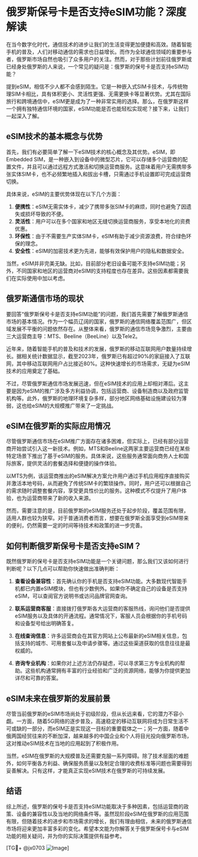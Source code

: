 # 俄罗斯保号卡是否支持eSIM功能？深度解读

在当今数字化时代，通信技术的进步让我们的生活变得更加便捷和高效。随着智能手机的普及，人们对移动通信的需求也日益增长。而作为全球通信领域的重要参与者，俄罗斯市场自然也吸引了众多用户的关注。然而，对于那些计划前往俄罗斯或已经身处俄罗斯的人来说，一个常见的疑问是：俄罗斯的保号卡是否支持eSIM功能？

提到eSIM，相信不少人都不会感到陌生。它是一种嵌入式SIM卡技术，与传统物理SIM卡相比，具有体积更小、灵活性更强、无需更换卡等显著优势。尤其在国际旅行和跨境通信中，eSIM更是成为了一种非常实用的选择。那么，在俄罗斯这样一个拥有独特通信环境的国家，eSIM功能是否也能轻松实现呢？接下来，让我们一起深入了解。

## eSIM技术的基本概念与优势

首先，我们有必要简单了解一下eSIM技术的核心概念及其优势。eSIM，即Embedded SIM，是一种嵌入到设备中的微型芯片，它可以存储多个运营商的配置文件，并且可以通过远程方式激活和切换运营商服务。这意味着用户无需携带多张实体SIM卡，也不必频繁地插入和拔出卡槽，只需通过手机设置即可完成运营商切换。

具体来说，eSIM的主要优势体现在以下几个方面：

1. **便携性**：eSIM无需实体卡，减少了携带多张SIM卡的麻烦，同时也避免了因遗失或损坏导致的不便。
2. **灵活性**：用户可以在多个国家和地区无缝切换运营商服务，享受本地化的资费优惠。
3. **环保性**：由于不需要生产实体SIM卡，eSIM有助于减少资源浪费，符合绿色环保的理念。
4. **安全性**：eSIM的加密技术更为先进，能够有效保护用户的隐私和数据安全。

当然，eSIM并非完美无缺。比如，目前部分老旧设备可能不支持eSIM功能；另外，不同国家和地区的运营商对eSIM的支持程度也存在差异。这些因素都需要我们在实际使用中加以考虑。

## 俄罗斯通信市场的现状

要回答“俄罗斯保号卡是否支持eSIM功能”的问题，我们首先需要了解俄罗斯通信市场的基本情况。作为一个幅员辽阔的国家，俄罗斯的通信网络覆盖范围广，但区域发展不平衡的问题依然存在。从整体来看，俄罗斯的通信市场竞争激烈，主要由三大运营商主导：MTS、Beeline（BeeLine）以及Tele2。

近年来，随着智能手机的普及和技术的发展，俄罗斯的移动互联网用户数量持续增长。据相关统计数据显示，截至2023年，俄罗斯已有超过90%的家庭接入了互联网，其中移动互联网用户占比接近80%。这种快速增长的市场需求，无疑为eSIM技术的应用奠定了基础。

不过，尽管俄罗斯通信市场发展迅速，但在eSIM技术的应用上却相对滞后。这主要是因为eSIM的推广涉及多方利益协调，包括运营商、设备制造商以及政府监管机构等。此外，俄罗斯的地理环境复杂多样，部分地区网络基础设施建设较为薄弱，这也给eSIM的大规模推广带来了一定挑战。

## eSIM在俄罗斯的实际应用情况

尽管俄罗斯通信市场在eSIM推广方面存在诸多困难，但实际上，已经有部分运营商开始尝试引入这一新技术。例如，MTS和Beeline这两家主要运营商已经在某些特定场景下推出了基于eSIM的服务。具体来说，这些服务通常面向商务人士和国际旅客，提供灵活的套餐选择和便捷的操作体验。

以MTS为例，该运营商推出的eSIM解决方案允许用户通过手机应用程序直接购买并激活本地号码，从而避免了传统SIM卡的繁琐操作。同时，用户还可以根据自己的需求随时调整套餐内容，享受更具性价比的服务。这种模式不仅提升了用户体验，也为运营商带来了新的收入来源。

然而，需要注意的是，目前俄罗斯的eSIM服务还处于起步阶段，覆盖范围有限，适用人群也较为狭窄。对于普通消费者而言，想要在俄罗斯全面享受到eSIM带来的便利，仍然需要一定的时间等待技术和政策的进一步完善。

## 如何判断俄罗斯保号卡是否支持eSIM？

既然俄罗斯的保号卡是否支持eSIM功能是一个关键问题，那么我们又该如何进行判断呢？以下几点可以帮助你快速做出准确判断：

1. **查看设备兼容性**：首先确认你的手机是否支持eSIM功能。大多数现代智能手机都已内置eSIM模块，但也有少数例外。如果你不确定自己的设备是否支持eSIM，可以查阅官方说明书或访问品牌官网查询。

2. **联系运营商客服**：直接拨打俄罗斯各大运营商的客服热线，询问他们是否提供eSIM服务以及具体的开通流程。通常情况下，客服人员会根据你的手机号码和设备型号给出明确答复。

3. **在线查询信息**：许多运营商会在其官方网站上公布最新的eSIM相关信息，包括支持的城市、可用套餐以及申请步骤等。通过这些渠道获取的信息往往是最权威的。

4. **咨询专业机构**：如果你对上述方法仍存疑虑，可以寻求第三方专业机构的帮助。这些机构通常拥有丰富的行业经验和广泛的资源网络，能够为你提供更加详尽和可靠的答案。

## eSIM未来在俄罗斯的发展前景

尽管当前俄罗斯的eSIM市场尚处于初级阶段，但从长远来看，它的潜力不容小觑。一方面，随着5G网络的逐步普及，高速稳定的移动互联网将成为日常生活不可或缺的一部分，而eSIM正是实现这一目标的重要载体之一；另一方面，随着中俄两国经贸往来的不断加深，越来越多的中国企业和个人将目光投向俄罗斯市场，这对推动eSIM技术在当地的应用起到了积极作用。

当然，eSIM在俄罗斯的大规模普及还需要克服一系列障碍。除了技术层面的难题外，如何平衡各方利益、确保服务质量以及制定合理的收费标准等问题也需要得到妥善解决。只有这样，才能真正实现eSIM技术在俄罗斯的可持续发展。

## 结语

综上所述，俄罗斯的保号卡是否支持eSIM功能取决于多种因素，包括运营商的政策、设备的兼容性以及当地的网络条件等。虽然现阶段eSIM在俄罗斯的应用范围有限，但随着技术的进步和市场需求的增长，我们有理由相信，未来的俄罗斯通信市场将迎来更加丰富多彩的变化。希望本文能为你解答关于俄罗斯保号卡与eSIM功能的相关疑问，并为你的实际决策提供有益参考。

[TG💪+ @jx0703 ![Image](https://github.com/user-attachments/assets/dbca1d08-cadb-493c-b0ec-ad6f7a83f270)]